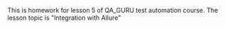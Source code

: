 This is homework for lesson 5 of QA_GURU test automation course.
The lesson topic is "Integration with Allure"
